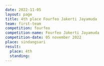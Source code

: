 ```yaml
---
date: 2022-11-05
layout: page
title: 4th place Fourfeo Jakerti Jayamuda
team: first-team
competition: fourfeo
competition-name: Fourfeo Jakerti Jayamuda
competition-date: 05 november 2022
place: sindangsari
result:
  place: 4th
  standing:
---
```

